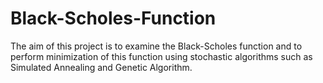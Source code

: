 # Black-Scholes-Function



The aim of this project is to examine the Black-Scholes function and to perform minimization of this function using stochastic algorithms such as Simulated Annealing and Genetic Algorithm.
